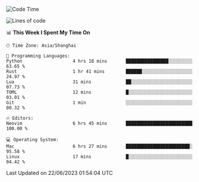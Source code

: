 <!--START_SECTION:waka-->
![Code Time](http://img.shields.io/badge/Code%20Time-1%2C407%20hrs%209%20mins-blue)

![Lines of code](https://img.shields.io/badge/From%20Hello%20World%20I%27ve%20Written-262.2%20thousand%20lines%20of%20code-blue)

📊 **This Week I Spent My Time On** 

```text
🕑︎ Time Zone: Asia/Shanghai

💬 Programming Languages: 
Python                   4 hrs 18 mins       ████████████████░░░░░░░░░   63.65 % 
Rust                     1 hr 41 mins        ██████░░░░░░░░░░░░░░░░░░░   24.97 % 
Lua                      31 mins             ██░░░░░░░░░░░░░░░░░░░░░░░   07.73 % 
TOML                     12 mins             █░░░░░░░░░░░░░░░░░░░░░░░░   03.01 % 
Git                      1 min               ░░░░░░░░░░░░░░░░░░░░░░░░░   00.32 % 

🔥 Editors: 
Neovim                   6 hrs 45 mins       █████████████████████████   100.00 % 

💻 Operating System: 
Mac                      6 hrs 27 mins       ████████████████████████░   95.58 % 
Linux                    17 mins             █░░░░░░░░░░░░░░░░░░░░░░░░   04.42 % 
```


 Last Updated on 22/06/2023 01:54:04 UTC
<!--END_SECTION:waka-->

